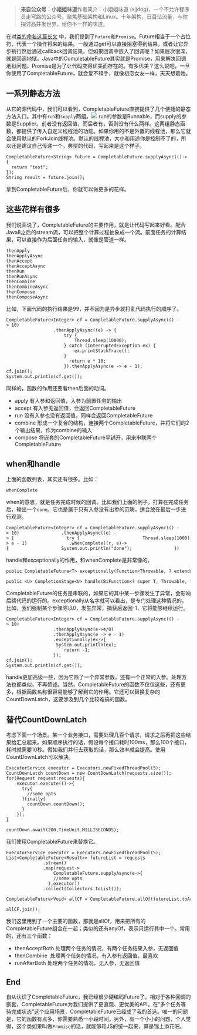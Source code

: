 > **来自公众号：小姐姐味道**作者简介：小姐姐味道 \(xjjdog\)，一个不允许程序员走弯路的公众号。聚焦基础架构和Linux。十年架构，日百亿流量，与你探讨高并发世界，给你不一样的味道。

在对[类的命名这篇长文](https://mp.weixin.qq.com/s?__biz=MzA4MTc4NTUxNQ==&mid=2650524593&idx=1&sn=99d335849dc1fc92f65dc618106aa844&chksm=8780cc75b0f745637ee03a63d7ea640ad1d4638478e8af5d811e92e985b1509219957408ec27&token=1556116051&lang=zh_CN&scene=21#wechat_redirect)
中，我们提到了`Future`和`Promise`。Future相当于一个占位符，代表一个操作将来的结果。一般通过get可以直接阻塞得到结果，或者让它异步执行然后通过callback回调结果。但如果回调中嵌入了回调呢？如果层次很深，就是回调地狱。Java中的CompletableFuture其实就是Promise，用来解决回调地狱问题。Promise是为了让代码变得优美而存在的。有多优美？这么说吧，一旦你使用了CompletableFuture，就会爱不释手，就像初恋女友一样，天天想着她。

## 一系列静态方法

从它的源代码中，我们可以看到，CompletableFuture直接提供了几个便捷的静态方法入口。其中有`run`和`supply`两组。![](https://mmbiz.qpic.cn/mmbiz_png/cvQbJDZsKLpsgAkLzXYicDoxwahBdiaaHM0ZpSk3Zk1GHA3tib55XlXYOibBiatlVcDPYLFoKDlF9JdqB4icJoOyC5rw/640?wx_fmt=png)
run的参数是Runnable，而supply的参数是Supplier。前者没有返回值，而后者有，否则没有什么两样。这两组静态函数，都提供了传入自定义线程池的功能。如果你用的不是外置的线程池，那么它就会使用默认的ForkJoin线程池。默认的线程池，大小和用途你是控制不了的，所以还是建议自己传递一个。典型的代码，写起来是这个样子。

```
CompletableFuture<String> future = CompletableFuture.supplyAsync(()->{ 
  return "test";
});
String result = future.join();
```

拿到CompletableFuture后，你就可以做更多的花样。

## 这些花样有很多

我们说面说了，CompletableFuture的主要作用，就是让代码写起来好看。配合Java8之后的stream流，可以把整个计算过程抽象成一个流。前面任务的计算结果，可以直接作为后面任务的输入，就像是管道一样。

```
thenApply
thenApplyAsync
thenAccept
thenAcceptAsync
thenRun
thenRunAsync
thenCombine
thenCombineAsync
thenCompose
thenComposeAsync
```

比如，下面代码的执行结果是99，并不因为是异步就打乱代码执行的顺序了。  

```
CompletableFuture<Integer> cf = CompletableFuture.supplyAsync(() -> 10)
                  .thenApplyAsync((e) -> {   
                      try {          
                          Thread.sleep(10000);            
                      } catch (InterruptedException ex) {         
                          ex.printStackTrace();               
                      }               
                        return e * 10;      
                      }).thenApplyAsync(e -> e - 1);
cf.join();
System.out.println(cf.get());
```

同样的，函数的作用还要看then后面的动词。

- apply 有入参和返回值，入参为前置任务的输出
- accept 有入参无返回值，会返回CompletableFuture
- run 没有入参也没有返回值，同样会返回CompletableFuture
- combine 形成一个复合的结构，连接两个CompletableFuture，并将它们的2个输出结果，作为combine的输入
- compose 将嵌套的CompletableFuture平铺开，用来串联两个CompletableFuture

## when和handle

上面的函数列表，其实还有很多。比如：

```
whenComplete
```

when的意思，就是任务完成时候的回调。比如我们上面的例子，打算在完成任务后，输出一个`done`。它也是属于只有入参没有出参的范畴，适合放在最后一步进行观测。

```
CompletableFuture<Integer> cf = CompletableFuture.supplyAsync(() -> 10)                .thenApplyAsync((e) -> {                    try {                        Thread.sleep(1000);                    } catch (InterruptedException ex) {                        ex.printStackTrace();                    }                    return e * 10;                }).thenApplyAsync(e -> e - 1)                .whenComplete((r, e)->{                    System.out.println("done");                })                ;cf.join();System.out.println(cf.get());
```

handle和exceptionally的作用，和whenComplete是非常像的。

```
public CompletableFuture<T> exceptionally(Function<Throwable, ? extends T> fn);

public <U> CompletionStage<U> handle(BiFunction<? super T, Throwable, ? extends U> fn);
```

CompletableFuture的任务是串联的，如果它的其中某一步骤发生了异常，会影响后续代码的运行的。exceptionally从名字就可以看出，是专门处理这种情况的。比如，我们强制某个步骤除以0，发生异常，捕获后返回-1，它将能够继续运行。

```
CompletableFuture<Integer> cf = CompletableFuture.supplyAsync(() -> 10)              
                  .thenApplyAsync(e->e/0)               
                  .thenApplyAsync(e -> e - 1)            
                  .exceptionally(ex->{               
                   System.out.println(ex);             
                      return -1;     
                  });
cf.join();
System.out.println(cf.get());
```

handle更加高级一些，因为它除了一个异常参数，还有一个正常的入参。处理方法也都类似，不再赘述。当然，CompletableFuture的函数不仅仅这些，还有更多，根据函数名称很容易能够了解到它的作用。它还可以替换复杂的CountDownLatch，这要涉及到几个比较难搞的函数。

## 替代CountDownLatch

考虑下面一个场景。某一个业务接口，需要处理几百个请求，请求之后再把这些结果给汇总起来。如果顺序执行的话，假设每个接口耗时100ms，那么100个接口，耗时就需要10秒。假如我们并行去获取的话，那么效率就会提高。使用CountDownLatch可以解决。

```
ExecutorService executor = Executors.newFixedThreadPool(5);
CountDownLatch countDown = new CountDownLatch(requests.size());
for(Request request:requests){    
    executor.execute(()->{     
      try{       
        //some opts     
      }finally{   
        countDown.countDown();    
      }   
    });
}

countDown.await(200,TimeUnit.MILLISECONDS);
```

我们使用CompletableFuture来替换它。

```
ExecutorService executor = Executors.newFixedThreadPool(5);
List<CompletableFuture<Result>> futureList = requests   
              .stream()   
              .map(request->    
                  CompletableFuture.supplyAsync(e->{       
                  //some opts       
                },executor))
              .collect(Collectors.toList());

CompletableFuture<Void> allCF = CompletableFuture.allOf(futureList.toArray(new CompletableFuture[0]));

allCF.join();
```

我们这里用到了一个主要的函数，那就是allOf，用来把所有的CompletableFuture组合在一起；类似的还有anyOf，表示只运行其中一个。常用的，还有三个函数：

- thenAcceptBoth 处理两个任务的情况，有两个任务结果入参，无返回值
- thenCombine  处理两个任务的情况，有入参有返回值，最喜欢
- runAfterBoth 处理两个任务的情况，无入参，无返回值

## End

自从认识了CompletableFuture，我已经很少硬编码Future了。相对于各种回调的嵌套，CompletableFuture为我们提供了更直观、更优美的API。在“多个任务等待完成状态”这个应用场景，CompletableFuture已经成了我的首选。唯一的问题是，它的函数有点多，你需要熟悉一小段时间。另外，有一个小小的问题，个人觉得，这个类如果叫做`Promise`的话，就能够和JS的统一起来，算是锦上添花吧。

  